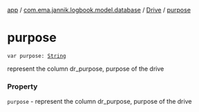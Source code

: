 [app](../../index.md) / [com.ema.jannik.logbook.model.database](../index.md) / [Drive](index.md) / [purpose](./purpose.md)

# purpose

`var purpose: `[`String`](https://kotlinlang.org/api/latest/jvm/stdlib/kotlin/-string/index.html)

represent the column dr_purpose, purpose of the drive

### Property

`purpose` - represent the column dr_purpose, purpose of the drive